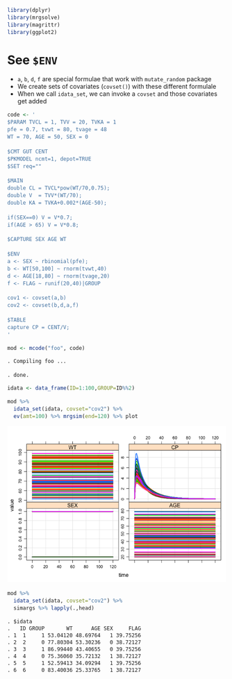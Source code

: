 ``` r
library(dplyr)
library(mrgsolve)
library(magrittr)
library(ggplot2)
```

See `$ENV`
==========

-   `a`, `b`, `d`, `f` are special formulae that work with `mutate_random` package
-   We create sets of covariates (`covset()`) with these different formulale
-   When we call `idata_set`, we can invoke a `covset` and those covariates get added

``` r
code <- '
$PARAM TVCL = 1, TVV = 20, TVKA = 1
pfe = 0.7, tvwt = 80, tvage = 48
WT = 70, AGE = 50, SEX = 0

$CMT GUT CENT
$PKMODEL ncmt=1, depot=TRUE
$SET req=""

$MAIN
double CL = TVCL*pow(WT/70,0.75);
double V  = TVV*(WT/70);
double KA = TVKA+0.002*(AGE-50);

if(SEX==0) V = V*0.7;
if(AGE > 65) V = V*0.8;

$CAPTURE SEX AGE WT

$ENV
a <- SEX ~ rbinomial(pfe);
b <- WT[50,100] ~ rnorm(tvwt,40)
d <- AGE[18,80] ~ rnorm(tvage,20)
f <- FLAG ~ runif(20,40)|GROUP

cov1 <- covset(a,b)
cov2 <- covset(b,d,a,f)

$TABLE
capture CP = CENT/V;
'
```

``` r
mod <- mcode("foo", code)
```

    . Compiling foo ...

    . done.

``` r
idata <- data_frame(ID=1:100,GROUP=ID%%2)
```

``` r
mod %>% 
  idata_set(idata, covset="cov2") %>% 
  ev(amt=100) %>% mrgsim(end=120) %>% plot
```

![](img/covset-unnamed-chunk-6-1.png)

``` r
mod %>% 
  idata_set(idata, covset="cov2") %>% 
  simargs %>% lapply(.,head)
```

    . $idata
    .   ID GROUP       WT      AGE SEX     FLAG
    . 1  1     1 53.04120 48.69764   1 39.75256
    . 2  2     0 77.80304 53.30236   0 38.72127
    . 3  3     1 86.99440 43.40655   0 39.75256
    . 4  4     0 75.36060 35.72132   1 38.72127
    . 5  5     1 52.59413 34.09294   1 39.75256
    . 6  6     0 83.40036 25.33765   1 38.72127
